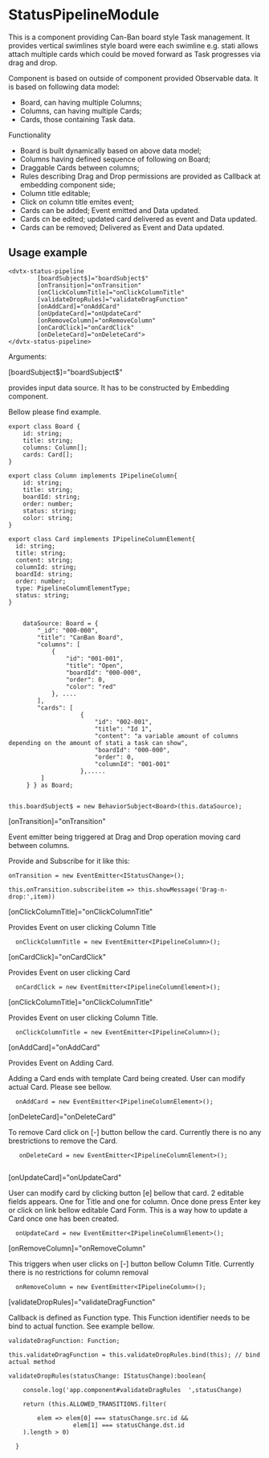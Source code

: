 # StatusPipelineModule

This is a component providing Can-Ban board style Task management.
It provides vertical swimlines style board were each swimline e.g. stati allows 
attach multiple cards which could be moved forward as Task progresses 
via drag and drop.

Component is based on outside of component provided Observable data. It is based on following data model:

- Board, can having multiple Columns;
- Columns, can having multiple Cards;
- Cards, those containing Task data.

Functionality

- Board is built dynamically based on above data model;
- Columns having defined sequence of following on Board;
- Draggable Cards between columns;
- Rules describing Drag and Drop permissions are provided as Callback at embedding component side;
- Column title editable;
- Click on column title emites event;
- Cards can be added; Event emitted and Data updated.
- Cards cn be edited; updated card delivered as event and Data updated.
- Cards can be removed; Delivered as Event and Data updated.


## Usage example

```html5
<dvtx-status-pipeline
        [boardSubject$]="boardSubject$"
        [onTransition]="onTransition"
        [onClickColumnTitle]="onClickColumnTitle"
        [validateDropRules]="validateDragFunction"
        [onAddCard]="onAddCard"
        [onUpdateCard]="onUpdateCard"
        [onRemoveColumn]="onRemoveColumn"
        [onCardClick]="onCardClick"
        [onDeleteCard]="onDeleteCard">
</dvtx-status-pipeline>

```

Arguments:

[boardSubject$]="boardSubject$" 

provides input data source. It has to be constructed by Embedding component.

Bellow please find example.

```
export class Board {
	id: string;
	title: string;
	columns: Column[];
    cards: Card[];
}

export class Column implements IPipelineColumn{
	id: string;
    title: string;
    boardId: string;
    order: number;
    status: string;
    color: string;
}

export class Card implements IPipelineColumnElement{
  id: string;
  title: string;
  content: string;
  columnId: string;
  boardId: string;
  order: number;
  type: PipelineColumnElementType;
  status: string;
}


    dataSource: Board = {
        "_id": "000-000",
        "title": "CanBan Board",
        "columns": [
            {
                "id": "001-001",
                "title": "Open",
                "boardId": "000-000",
                "order": 0,
                "color": "red"
            }, ....
        ],
        "cards": [
                    {
                        "id": "002-001",
                        "title": "Id 1",
                        "content": "a variable amount of columns depending on the amount of stati a task can show",
                        "boardId": "000-000",
                        "order": 0,
                        "columnId": "001-001"
                    },.....    
         ]
     } } as Board;    


this.boardSubject$ = new BehaviorSubject<Board>(this.dataSource);
```

[onTransition]="onTransition"

Event emitter being triggered at Drag and Drop operation moving card between columns.

Provide and Subscribe for it like this:

```
onTransition = new EventEmitter<IStatusChange>();

this.onTransition.subscribe(item => this.showMessage('Drag-n-drop:',item))
```

[onClickColumnTitle]="onClickColumnTitle"

Provides Event on user clicking Column Title

```
  onClickColumnTitle = new EventEmitter<IPipelineColumn>();
```

[onCardClick]="onCardClick"

Provides Event on user clicking Card

```
  onCardClick = new EventEmitter<IPipelineColumnElement>();
```

[onClickColumnTitle]="onClickColumnTitle"

Provides Event on user clicking Column Title.

```
  onClickColumnTitle = new EventEmitter<IPipelineColumn>();
```

[onAddCard]="onAddCard"

Provides Event on Adding Card.

Adding a Card ends with template Card being created. User can modify actual Card. Please see bellow.

```
  onAddCard = new EventEmitter<IPipelineColumnElement>();
```

[onDeleteCard]="onDeleteCard"

To remove Card click on [-] button bellow the card. Currently there is no any brestrictions to remove the Card.

```
   onDeleteCard = new EventEmitter<IPipelineColumnElement>();
 
```

[onUpdateCard]="onUpdateCard"

User can modify card by clicking button [e] bellow that card.
2 editable fields appears. One for Title and one for column. Once done press Enter key or click on link bellow editable Card Form.
This is a way how to update a Card once one has been created.

```
  onUpdateCard = new EventEmitter<IPipelineColumnElement>();
```

[onRemoveColumn]="onRemoveColumn"

This triggers when user clicks on [-] button bellow Column Title. Currently there is no restrictions for column removal

```
  onRemoveColumn = new EventEmitter<IPipelineColumn>();
```

[validateDropRules]="validateDragFunction"

Callback  is defined as Function type. This Function identifier needs to be bind to actual function. See example bellow.

```
validateDragFunction: Function;

this.validateDragFunction = this.validateDropRules.bind(this); // bind actual method

validateDropRules(statusChange: IStatusChange):boolean{

    console.log('app.component#validateDragRules  ',statusChange)

    return (this.ALLOWED_TRANSITIONS.filter(

        elem => elem[0] === statusChange.src.id &&
                  elem[1] === statusChange.dst.id
    ).length > 0)

  }
```





